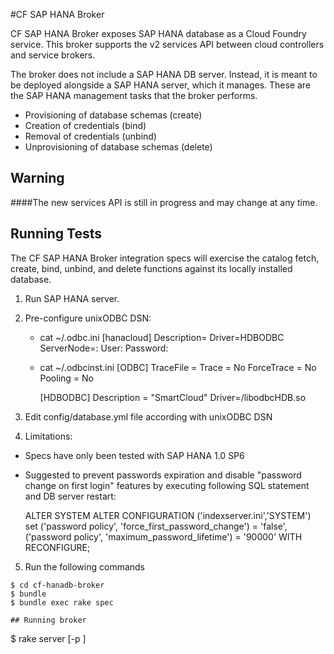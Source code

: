 #CF SAP HANA Broker

CF SAP HANA Broker exposes SAP HANA database as a Cloud Foundry service.  This broker supports the v2 services API between cloud controllers and service brokers. 

The broker does not include a SAP HANA DB server. Instead, it is meant to be deployed alongside a SAP HANA server, which it manages.  These are the SAP HANA management tasks that the broker performs.

* Provisioning of database schemas (create)
* Creation of credentials (bind)
* Removal of credentials (unbind)
* Unprovisioning of database schemas (delete)

## Warning
####The new services API is still in progress and may change at any time. 


## Running Tests

The CF SAP HANA Broker integration specs will exercise the catalog fetch, create, bind, unbind, and delete functions against its locally installed database.

1. Run SAP HANA server.
2. Pre-configure unixODBC DSN:
	*  cat ~/.odbc.ini
		[hanacloud]
		Description=<HDB instance>
		Driver=HDBODBC
		ServerNode=<HDB instance hostname>:<HDB instance port>
		User:<HDB system account name>
		Password:<Password of HDB system account name>
	*  cat ~/.odbcinst.ini
		[ODBC]
		TraceFile       = 
		Trace           = No
		ForceTrace      = No
		Pooling         = No

		[HDBODBC]
		Description = "SmartCloud"
		Driver=<path to the HBD ODBC driver>/libodbcHDB.so
3. Edit  config/database.yml file according with unixODBC DSN

4. Limitations:
  * Specs have only been tested with SAP HANA 1.0 SP6
  * Suggested to prevent passwords expiration and disable "password change on first login" features by executing following SQL statement and DB server restart:
		
	ALTER SYSTEM ALTER CONFIGURATION ('indexserver.ini','SYSTEM') set 
	('password policy', 'force_first_password_change') = 'false',
	('password policy', 'maximum_password_lifetime') = '90000'
	WITH RECONFIGURE;

5. Run the following commands

```
$ cd cf-hanadb-broker
$ bundle
$ bundle exec rake spec

## Running broker

```
$ rake server [-p <broker port>]
